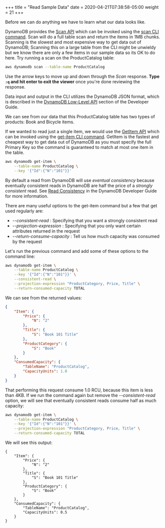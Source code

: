 +++
title = "Read Sample Data"
date = 2020-04-21T07:38:58-05:00
weight = 21
+++

Before we can do anything we have to learn what our data looks like.

DynamoDB provides the [Scan API](https://docs.aws.amazon.com/amazondynamodb/latest/APIReference/API_Scan.html) which can be invoked using the [scan CLI command](https://docs.aws.amazon.com/cli/latest/reference/dynamodb/scan.html). Scan will do a full table scan and return the items in 1MB chunks.  Scanning is the slowest and most expensive way to get data out of DynamoDB; Scanning this on a large table from the CLI might be unwieldy but we know there are only a few items in our sample data so its OK to do here.  Try running a scan on the ProductCatalog table:

```bash
aws dynamodb scan --table-name ProductCatalog
```
Use the arrow keys to move up and down through the *Scan* response. **Type `:q` and hit enter to exit the viewer** once you're done reviewing the response.

Data input and output in the CLI utilizes the DynamoDB JSON format, which is described in the [DynamoDB Low-Level API](https://docs.aws.amazon.com/amazondynamodb/latest/developerguide/Programming.LowLevelAPI.html) section of the Developer Guide.

We can see from our data that this ProductCatalog table has two types of products: Book and Bicycle items.

If we wanted to read just a single item, we would use the [GetItem API](https://docs.aws.amazon.com/amazondynamodb/latest/APIReference/API_GetItem.html) which can be invoked using the [get-item CLI command](https://docs.aws.amazon.com/cli/latest/reference/dynamodb/get-item.html). GetItem is the fastest and cheapest way to get data out of DynamoDB as you must specify the full Primary Key so the command is guaranteed to match at most one item in the table.

```bash
aws dynamodb get-item \
    --table-name ProductCatalog \
    --key '{"Id":{"N":"101"}}'
```

By default a read from DynamoDB will use *eventual consistency* because eventually consistent reads in DynamoDB are half the price of a *strongly consistent* read.  See [Read Consistency](https://docs.aws.amazon.com/amazondynamodb/latest/developerguide/HowItWorks.ReadConsistency.html) in the DynamoDB Developer Guide for more information.

There are many useful options to the get-item command but a few that get used regularly are:

* *\-\-consistent-read* : Specifying that you want a strongly consistent read
* *\-\-projection-expression* : Specifying that you only want certain attributes returned in the request
* *\-\-return-consume-capacity* : Tell us how much capacity was consumed by the request

Let's run the previous command and add some of these options to the command line:

```bash
aws dynamodb get-item \
    --table-name ProductCatalog \
    --key '{"Id":{"N":"101"}}' \
    --consistent-read \
    --projection-expression "ProductCategory, Price, Title" \
    --return-consumed-capacity TOTAL
```

We can see from the returned values:

```json
{
    "Item": {
        "Price": {
            "N": "2"
        },
        "Title": {
            "S": "Book 101 Title"
        },
        "ProductCategory": {
            "S": "Book"
        }
    },
    "ConsumedCapacity": {
        "TableName": "ProductCatalog",
        "CapacityUnits": 1.0
    }
}
```

That performing this request consume 1.0 RCU, because this item is less than 4KB.  If we run the command again but remove the *\-\-consistent-read* option, we will see that eventually consistent reads consume half as much capacity:

```bash
aws dynamodb get-item \
    --table-name ProductCatalog \
    --key '{"Id":{"N":"101"}}' \
    --projection-expression "ProductCategory, Price, Title" \
    --return-consumed-capacity TOTAL
```

We will see this output:

```
{
    "Item": {
        "Price": {
            "N": "2"
        },
        "Title": {
            "S": "Book 101 Title"
        },
        "ProductCategory": {
            "S": "Book"
        }
    },
    "ConsumedCapacity": {
        "TableName": "ProductCatalog",
        "CapacityUnits": 0.5
    }
}
```
